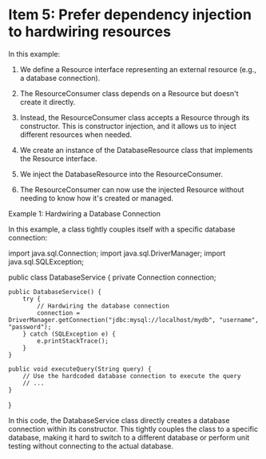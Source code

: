 # Item 5: Prefer dependency injection to hardwiring resources
In this example:

1. We define a Resource interface representing an external resource (e.g., a database connection).

2. The ResourceConsumer class depends on a Resource but doesn't create it directly.

3. Instead, the ResourceConsumer class accepts a Resource through its constructor. This is constructor injection, and it allows us to inject different resources when needed.

4. We create an instance of the DatabaseResource class that implements the Resource interface.

5. We inject the DatabaseResource into the ResourceConsumer.

6. The ResourceConsumer can now use the injected Resource without needing to know how it's created or managed.

Example 1: Hardwiring a Database Connection

In this example, a class tightly couples itself with a specific database connection:

import java.sql.Connection;
import java.sql.DriverManager;
import java.sql.SQLException;

public class DatabaseService {
private Connection connection;

    public DatabaseService() {
        try {
            // Hardwiring the database connection
            connection = DriverManager.getConnection("jdbc:mysql://localhost/mydb", "username", "password");
        } catch (SQLException e) {
            e.printStackTrace();
        }
    }

    public void executeQuery(String query) {
        // Use the hardcoded database connection to execute the query
        // ...
    }
}

In this code, the DatabaseService class directly creates a database connection within its constructor. This tightly couples the class to a specific database, making it hard to switch to a different database or perform unit testing without connecting to the actual database.